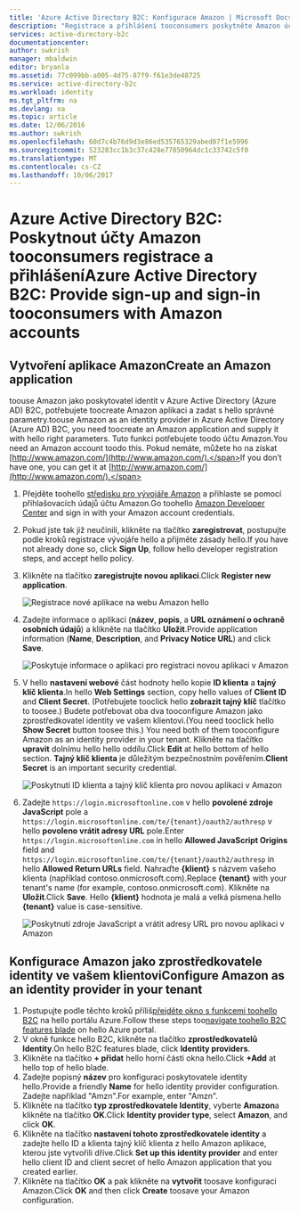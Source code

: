 ```yaml
---
title: 'Azure Active Directory B2C: Konfigurace Amazon | Microsoft Docs'
description: "Registrace a přihlášení tooconsumers poskytněte Amazon účty v aplikacích, které jsou zabezpečené službou Azure Active Directory B2C."
services: active-directory-b2c
documentationcenter: 
author: swkrish
manager: mbaldwin
editor: bryanla
ms.assetid: 77c099bb-a005-4d75-87f9-f61e3de48725
ms.service: active-directory-b2c
ms.workload: identity
ms.tgt_pltfrm: na
ms.devlang: na
ms.topic: article
ms.date: 12/06/2016
ms.author: swkrish
ms.openlocfilehash: 60d7c4b76d9d3e86ed535765329abed07f1e5996
ms.sourcegitcommit: 523283cc1b3c37c428e77850964dc1c33742c5f0
ms.translationtype: MT
ms.contentlocale: cs-CZ
ms.lasthandoff: 10/06/2017
---
```

# <a name="azure-active-directory-b2c-provide-sign-up-and-sign-in-tooconsumers-with-amazon-accounts"></a><span data-ttu-id="ad7cc-103">Azure Active Directory B2C: Poskytnout účty Amazon tooconsumers registrace a přihlášení</span><span class="sxs-lookup"><span data-stu-id="ad7cc-103">Azure Active Directory B2C: Provide sign-up and sign-in tooconsumers with Amazon accounts</span></span>
## <a name="create-an-amazon-application"></a><span data-ttu-id="ad7cc-104">Vytvoření aplikace Amazon</span><span class="sxs-lookup"><span data-stu-id="ad7cc-104">Create an Amazon application</span></span>
<span data-ttu-id="ad7cc-105">toouse Amazon jako poskytovatel identit v Azure Active Directory (Azure AD) B2C, potřebujete toocreate Amazon aplikaci a zadat s hello správné parametry.</span><span class="sxs-lookup"><span data-stu-id="ad7cc-105">toouse Amazon as an identity provider in Azure Active Directory (Azure AD) B2C, you need toocreate an Amazon application and supply it with hello right parameters.</span></span> <span data-ttu-id="ad7cc-106">Tuto funkci potřebujete toodo účtu Amazon.</span><span class="sxs-lookup"><span data-stu-id="ad7cc-106">You need an Amazon account toodo this.</span></span> <span data-ttu-id="ad7cc-107">Pokud nemáte, můžete ho na získat [http://www.amazon.com/](http://www.amazon.com/).</span><span class="sxs-lookup"><span data-stu-id="ad7cc-107">If you don’t have one, you can get it at [http://www.amazon.com/](http://www.amazon.com/).</span></span>

1. <span data-ttu-id="ad7cc-108">Přejděte toohello [středisku pro vývojáře Amazon](https://login.amazon.com/) a přihlaste se pomocí přihlašovacích údajů účtu Amazon.</span><span class="sxs-lookup"><span data-stu-id="ad7cc-108">Go toohello [Amazon Developer Center](https://login.amazon.com/) and sign in with your Amazon account credentials.</span></span>
2. <span data-ttu-id="ad7cc-109">Pokud jste tak již neučinili, klikněte na tlačítko **zaregistrovat**, postupujte podle kroků registrace vývojáře hello a přijměte zásady hello.</span><span class="sxs-lookup"><span data-stu-id="ad7cc-109">If you have not already done so, click **Sign Up**, follow hello developer registration steps, and accept hello policy.</span></span>
3. <span data-ttu-id="ad7cc-110">Klikněte na tlačítko **zaregistrujte novou aplikaci**.</span><span class="sxs-lookup"><span data-stu-id="ad7cc-110">Click **Register new application**.</span></span>
   
    ![Registrace nové aplikace na webu Amazon hello](./media/active-directory-b2c-setup-amzn-app/amzn-new-app.png)
4. <span data-ttu-id="ad7cc-112">Zadejte informace o aplikaci (**název**, **popis**, a **URL oznámení o ochraně osobních údajů**) a klikněte na tlačítko **Uložit**.</span><span class="sxs-lookup"><span data-stu-id="ad7cc-112">Provide application information (**Name**, **Description**, and **Privacy Notice URL**) and click **Save**.</span></span>
   
    ![Poskytuje informace o aplikaci pro registraci novou aplikaci v Amazon](./media/active-directory-b2c-setup-amzn-app/amzn-register-app.png)
5. <span data-ttu-id="ad7cc-114">V hello **nastavení webové** část hodnoty hello kopie **ID klienta** a **tajný klíč klienta**.</span><span class="sxs-lookup"><span data-stu-id="ad7cc-114">In hello **Web Settings** section, copy hello values of **Client ID** and **Client Secret**.</span></span> <span data-ttu-id="ad7cc-115">(Potřebujete tooclick hello **zobrazit tajný klíč** tlačítko to toosee.) Budete potřebovat oba dva tooconfigure Amazon jako zprostředkovatel identity ve vašem klientovi.</span><span class="sxs-lookup"><span data-stu-id="ad7cc-115">(You need tooclick hello **Show Secret** button toosee this.) You need both of them tooconfigure Amazon as an identity provider in your tenant.</span></span> <span data-ttu-id="ad7cc-116">Klikněte na tlačítko **upravit** dolnímu hello hello oddílu.</span><span class="sxs-lookup"><span data-stu-id="ad7cc-116">Click **Edit** at hello bottom of hello section.</span></span> <span data-ttu-id="ad7cc-117">**Tajný klíč klienta** je důležitým bezpečnostním pověřením.</span><span class="sxs-lookup"><span data-stu-id="ad7cc-117">**Client Secret** is an important security credential.</span></span>
   
    ![Poskytnutí ID klienta a tajný klíč klienta pro novou aplikaci v Amazon](./media/active-directory-b2c-setup-amzn-app/amzn-client-secret.png)
6. <span data-ttu-id="ad7cc-119">Zadejte `https://login.microsoftonline.com` v hello **povolené zdroje JavaScript** pole a `https://login.microsoftonline.com/te/{tenant}/oauth2/authresp` v hello **povoleno vrátit adresy URL** pole.</span><span class="sxs-lookup"><span data-stu-id="ad7cc-119">Enter `https://login.microsoftonline.com` in hello **Allowed JavaScript Origins** field and `https://login.microsoftonline.com/te/{tenant}/oauth2/authresp` in hello **Allowed Return URLs** field.</span></span> <span data-ttu-id="ad7cc-120">Nahraďte **{klient}** s názvem vašeho klienta (například contoso.onmicrosoft.com).</span><span class="sxs-lookup"><span data-stu-id="ad7cc-120">Replace **{tenant}** with your tenant's name (for example, contoso.onmicrosoft.com).</span></span> <span data-ttu-id="ad7cc-121">Klikněte na **Uložit**.</span><span class="sxs-lookup"><span data-stu-id="ad7cc-121">Click **Save**.</span></span> <span data-ttu-id="ad7cc-122">Hello **{klient}** hodnota je malá a velká písmena.</span><span class="sxs-lookup"><span data-stu-id="ad7cc-122">hello **{tenant}** value is case-sensitive.</span></span>
   
    ![Poskytnutí zdroje JavaScript a vrátit adresy URL pro novou aplikaci v Amazon](./media/active-directory-b2c-setup-amzn-app/amzn-urls.png)

## <a name="configure-amazon-as-an-identity-provider-in-your-tenant"></a><span data-ttu-id="ad7cc-124">Konfigurace Amazon jako zprostředkovatele identity ve vašem klientovi</span><span class="sxs-lookup"><span data-stu-id="ad7cc-124">Configure Amazon as an identity provider in your tenant</span></span>
1. <span data-ttu-id="ad7cc-125">Postupujte podle těchto kroků příliš[přejděte okno s funkcemi toohello B2C](active-directory-b2c-app-registration.md#navigate-to-b2c-settings) na hello portálu Azure.</span><span class="sxs-lookup"><span data-stu-id="ad7cc-125">Follow these steps too[navigate toohello B2C features blade](active-directory-b2c-app-registration.md#navigate-to-b2c-settings) on hello Azure portal.</span></span>
2. <span data-ttu-id="ad7cc-126">V okně funkce hello B2C, klikněte na tlačítko **zprostředkovatelů Identity**.</span><span class="sxs-lookup"><span data-stu-id="ad7cc-126">On hello B2C features blade, click **Identity providers**.</span></span>
3. <span data-ttu-id="ad7cc-127">Klikněte na tlačítko **+ přidat** hello horní části okna hello.</span><span class="sxs-lookup"><span data-stu-id="ad7cc-127">Click **+Add** at hello top of hello blade.</span></span>
4. <span data-ttu-id="ad7cc-128">Zadejte popisný **název** pro konfiguraci poskytovatele identity hello.</span><span class="sxs-lookup"><span data-stu-id="ad7cc-128">Provide a friendly **Name** for hello identity provider configuration.</span></span> <span data-ttu-id="ad7cc-129">Zadejte například "Amzn".</span><span class="sxs-lookup"><span data-stu-id="ad7cc-129">For example, enter "Amzn".</span></span>
5. <span data-ttu-id="ad7cc-130">Klikněte na tlačítko **typ zprostředkovatele Identity**, vyberte **Amazon**a klikněte na tlačítko **OK**.</span><span class="sxs-lookup"><span data-stu-id="ad7cc-130">Click **Identity provider type**, select **Amazon**, and click **OK**.</span></span>
6. <span data-ttu-id="ad7cc-131">Klikněte na tlačítko **nastavení tohoto zprostředkovatele identity** a zadejte hello ID a klienta tajný klíč klienta z hello Amazon aplikace, kterou jste vytvořili dříve.</span><span class="sxs-lookup"><span data-stu-id="ad7cc-131">Click **Set up this identity provider** and enter hello client ID and client secret of hello Amazon application that you created earlier.</span></span>
7. <span data-ttu-id="ad7cc-132">Klikněte na tlačítko **OK** a pak klikněte na **vytvořit** toosave konfiguraci Amazon.</span><span class="sxs-lookup"><span data-stu-id="ad7cc-132">Click **OK** and then click **Create** toosave your Amazon configuration.</span></span>

